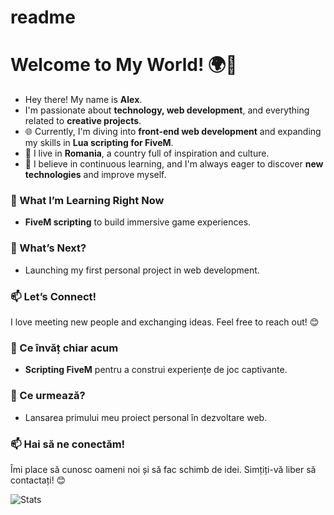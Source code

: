 # readme
# Welcome to My World! 🌍👋

- Hey there! My name is **Alex**.  
- I'm passionate about **technology, web development**, and everything related to **creative projects**.  
- 🌐 Currently, I'm diving into **front-end web development** and expanding my skills in **Lua scripting for FiveM**.  
- 🏡 I live in **Romania**, a country full of inspiration and culture.  
- 🚀 I believe in continuous learning, and I'm always eager to discover **new technologies** and improve myself.  

### 🌱 What I’m Learning Right Now
- **FiveM scripting** to build immersive game experiences.

### 🔭 What’s Next?
- Launching my first personal project in web development.  

### 📫 Let’s Connect!  
I love meeting new people and exchanging ideas. Feel free to reach out! 😊
### 🌱 Ce învăț chiar acum
- **Scripting FiveM** pentru a construi experiențe de joc captivante.

### 🔭 Ce urmează?
- Lansarea primului meu proiect personal în dezvoltare web.  

### 📫 Hai să ne conectăm!  
Îmi place să cunosc oameni noi și să fac schimb de idei. Simțiți-vă liber să contactați! 😊

![Stats](https://i.ibb.co/j4NWT3T/lua-html-css-pie-chart.png)
